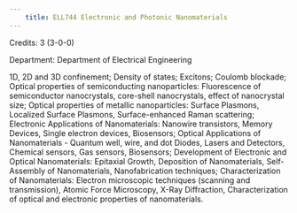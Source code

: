 ```yaml
---
    title: ELL744 Electronic and Photonic Nanomaterials
---
```

Credits: 3 (3-0-0)

Department: Department of Electrical Engineering

1D, 2D and 3D confinement; Density of states; Excitons; Coulomb blockade; Optical properties of semiconducting nanoparticles: Fluorescence of semiconductor nanocrystals, core-shell nanocrystals, effect of nanocrystal size; Optical properties of metallic nanoparticles: Surface Plasmons, Localized Surface Plasmons, Surface-enhanced Raman scattering; Electronic Applications of Nanomaterials: Nanowire transistors, Memory Devices, Single electron devices, Biosensors; Optical Applications of Nanomaterials - Quantum well, wire, and dot Diodes, Lasers and Detectors, Chemical sensors, Gas sensors, Biosensors; Development of Electronic and Optical Nanomaterials: Epitaxial Growth, Deposition of Nanomaterials, Self-Assembly of Nanomaterials, Nanofabrication techniques; Characterization of Nanomaterials: Electron microscopic techniques (scanning and transmission), Atomic Force Microscopy, X-Ray Diffraction, Characterization of optical and electronic properties of nanomaterials.